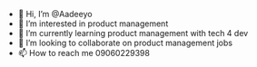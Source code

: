 - 👋 Hi, I’m @Aadeeyo
- 👀 I’m interested in product management
- 🌱 I’m currently learning product management with tech 4 dev
- 💞️ I’m looking to collaborate on product management jobs
- 📫 How to reach me 09060229398

<!---
Aadeeyo/Aadeeyo is a ✨ special ✨ repository because its `README.md` (this file) appears on your GitHub profile.
You can click the Preview link to take a look at your changes.
--->
